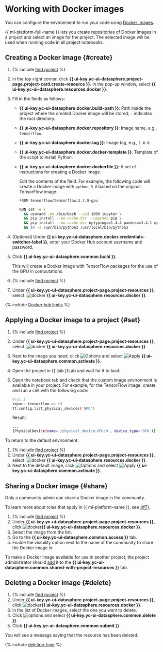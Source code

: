 # Working with Docker images

You can configure the environment to run your code using [Docker images](../concepts/docker.md).

{{ ml-platform-full-name }} lets you create repositories of Docker images in a project and select an image for the project. The selected image will be used when running code in all project notebooks.

## Creating a Docker image {#create}

1. {% include [find project](../../_includes/datasphere/ui-find-project.md) %}
1. In the top-right corner, click **{{ ui-key.yc-ui-datasphere.project-page.project-card.create-resource }}**. In the pop-up window, select **{{ ui-key.yc-ui-datasphere.resources.docker }}**.
1. Fill in the fields as follows:
    * **{{ ui-key.yc-ui-datasphere.docker.build-path }}**: Path inside the project where the created Docker image will be stored; `.` indicates the root directory.
    * **{{ ui-key.yc-ui-datasphere.docker.repository }}**: Image name, e.g., `tensorflow`.
    * **{{ ui-key.yc-ui-datasphere.docker.tag }}**: Image tag, e.g., `1.0.0`.
    * **{{ ui-key.yc-ui-datasphere.docker.docker-template }}**: Template of the script to install Python.
    * **{{ ui-key.yc-ui-datasphere.docker.dockerfile }}**: A set of instructions for creating a Docker image.

      Edit the contents of the field. For example, the following code will create a Docker image with `python_3_8` based on the original TensorFlow image:

      ```bash
      FROM tensorflow/tensorflow:2.7.0-gpu

      RUN set -e \
        && useradd -ms /bin/bash --uid 1000 jupyter \
        && pip install --no-cache-dir --upgrade pip \
        && pip install --no-cache-dir nptyping==1.4.4 pandas==1.4.1 opencv-python-headless==4.5.5.62 scikit-learn==1.0.2 \
        && ln -s /usr/bin/python3 /usr/local/bin/python3
      ```

1. (Optional) Under **{{ ui-key.yc-ui-datasphere.docker.credentials-switcher-label }}**, enter your Docker Hub account username and password.

1. Click **{{ ui-key.yc-ui-datasphere.common.build }}**.

    This will create a Docker image with TensorFlow packages for the use of the GPU in computations.

1. {% include [find project](../../_includes/datasphere/ui-find-project.md) %}
1. Under **{{ ui-key.yc-ui-datasphere.project-page.project-resources }}**, select: ![docker](../../_assets/console-icons/logo-docker.svg) **{{ ui-key.yc-ui-datasphere.resources.docker }}**.

{% include [Docker hub limits](../../_includes/datasphere/dockerhub-limits.md) %}

## Applying a Docker image to a project {#set}

1. {% include [find project](../../_includes/datasphere/ui-find-project.md) %}
1. Under **{{ ui-key.yc-ui-datasphere.project-page.project-resources }}**, select: ![docker](../../_assets/console-icons/logo-docker.svg) **{{ ui-key.yc-ui-datasphere.resources.docker }}**.
1. Next to the image you need, click ![Options](../../_assets/console-icons/ellipsis.svg) and select ![Apply](../../_assets/console-icons/circle-check-fill.svg) **{{ ui-key.yc-ui-datasphere.common.activate }}**.
1. Open the project in {{ jlab }}Lab and wait for it to load.
1. Open the notebook tab and check that the custom image environment is available in your project. For example, for the TensorFlow image, create and run a cell with the following code:

    ```bash
    #!g1.1
    import tensorflow as tf
    tf.config.list_physical_devices('GPU')
    ```

    Result:

    ```bash
    ...
    [PhysicalDevice(name='/physical_device:GPU:0', device_type='GPU')]
    ```
To return to the default environment:
1. {% include [find project](../../_includes/datasphere/ui-find-project.md) %}
1. Under **{{ ui-key.yc-ui-datasphere.project-page.project-resources }}**, select: ![docker](../../_assets/console-icons/logo-docker.svg) **{{ ui-key.yc-ui-datasphere.resources.docker }}**.
1. Next to the default image, click ![Options](../../_assets/console-icons/ellipsis.svg) and select ![Apply](../../_assets/console-icons/circle-check-fill.svg) **{{ ui-key.yc-ui-datasphere.common.activate }}**.

## Sharing a Docker image {#share}

Only a community admin can share a Docker image in the community.

To learn more about roles that apply in {{ ml-platform-name }}, see [{#T}](../../datasphere/security/index.md).

1. {% include [find project](../../_includes/datasphere/ui-find-project.md) %}
1. Under **{{ ui-key.yc-ui-datasphere.project-page.project-resources }}**, click ![docker](../../_assets/console-icons/logo-docker.svg)**{{ ui-key.yc-ui-datasphere.resources.docker }}**.
1. Select the image from the list.
1. Go to the **{{ ui-key.yc-ui-datasphere.common.access }}** tab.
1. Enable the visibility option next to the name of the community to share the Docker image in.

To make a Docker image available for use in another project, the project administrator should [add](./projects/use-shared-resource.md) it to the **{{ ui-key.yc-ui-datasphere.common.shared-with-project-resources }}** tab.

## Deleting a Docker image {#delete}

1. {% include [find project](../../_includes/datasphere/ui-find-project.md) %}
1. Under **{{ ui-key.yc-ui-datasphere.project-page.project-resources }}**, click ![docker](../../_assets/console-icons/logo-docker.svg)**{{ ui-key.yc-ui-datasphere.resources.docker }}**.
1. In the list of Docker images, select the one you want to delete.
1. Click ![options](../../_assets/console-icons/ellipsis.svg) and select **{{ ui-key.yc-ui-datasphere.common.delete }}**.
1. Click **{{ ui-key.yc-ui-datasphere.common.submit }}**.

You will see a message saying that the resource has been deleted.

{% include [deletion-time](../../_includes/datasphere/deletion-time.md) %}
